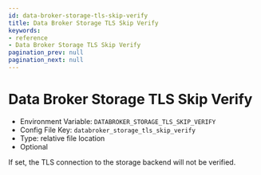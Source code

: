```yaml
---
id: data-broker-storage-tls-skip-verify
title: Data Broker Storage TLS Skip Verify
keywords:
- reference
- Data Broker Storage TLS Skip Verify
pagination_prev: null
pagination_next: null
---
```



# Data Broker Storage TLS Skip Verify
- Environment Variable: `DATABROKER_STORAGE_TLS_SKIP_VERIFY`
- Config File Key: `databroker_storage_tls_skip_verify`
- Type: relative file location
- Optional

If set, the TLS connection to the storage backend will not be verified.

